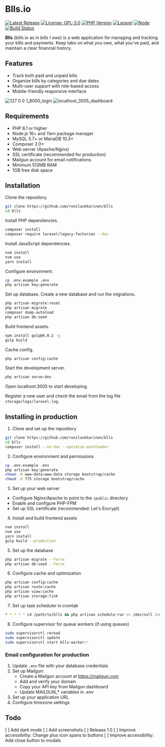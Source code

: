 # Blls.io

[![Latest Release](https://img.shields.io/github/v/release/ronilaukkarinen/blls?include_prereleases)](https://github.com/ronilaukkarinen/blls/releases)
[![License: GPL-3.0](https://img.shields.io/badge/License-GPL--3.0-blue.svg)](https://www.gnu.org/licenses/gpl-3.0)
[![PHP Version](https://img.shields.io/badge/PHP-8.1%2B-blue.svg)](https://www.php.net)
[![Laravel](https://img.shields.io/badge/Laravel-10.x-red.svg)](https://laravel.com)
[![Node](https://img.shields.io/badge/Node-16.x-green.svg)](https://nodejs.org)
[![Build Status](https://img.shields.io/github/actions/workflow/status/ronilaukkarinen/blls/ci.yml?branch=main)](https://github.com/ronilaukkarinen/blls/actions)

**Blls** (bills.io as in _bills I owe_) is a web application for managing and tracking your bills and payments. Keep tabs on what you owe, what you've paid, and maintain a clear financial history.

## Features

* Track both paid and unpaid bills
* Organize bills by categories and due dates
* Multi-user support with role-based access
* Mobile-friendly responsive interface

![127 0 0 1_8000_login](https://github.com/user-attachments/assets/8444058b-285a-407b-9576-c9775bf4560e)
![localhost_3005_dashboard](https://github.com/user-attachments/assets/2538766e-ac93-4389-86b3-2b92a98e7a13)

## Requirements

* PHP 8.1 or higher
* Node.js 16+ and Yarn package manager
* MySQL 5.7+ or MariaDB 10.3+
* Composer 2.0+
* Web server (Apache/Nginx)
* SSL certificate (recommended for production)
* Mailgun account for email notifications
* Minimum 512MB RAM
* 1GB free disk space

## Installation

Clone the repository.

```bash
git clone https://github.com/ronilaukkarinen/blls
cd blls
```

Install PHP dependencies.

```bash
composer install
composer require laravel/legacy-factories --dev
```

Install JavaScript dependencies.

```bash
nvm install
nvm use
yarn install
```

Configure environment.

```bash
cp .env.example .env
php artisan key:generate
```

Set up database. Create a new database and run the migrations.

```bash
php artisan migrate:reset
php artisan migrate
composer dump-autoload
php artisan db:seed
```

Build frontend assets.

```bash
npm install gulp@4.0.2 -g
gulp build
```

Cache config.

```bash
php artisan config:cache
```

Start the development server.

```bash
php artisan serve:dev
```

Open localhost:3005 to start developing.

Register a new user and check the email from the log file `storage/logs/laravel.log`.

## Installing in production

1. Clone and set up the repository
```bash
git clone https://github.com/ronilaukkarinen/blls
cd blls
composer install --no-dev --optimize-autoloader
```

2. Configure environment and permissions
```bash
cp .env.example .env
php artisan key:generate
chown -R www-data:www-data storage bootstrap/cache
chmod -R 775 storage bootstrap/cache
```

3. Set up your web server
- Configure Nginx/Apache to point to the `/public` directory
- Enable and configure PHP-FPM
- Set up SSL certificate (recommended: Let's Encrypt)

4. Install and build frontend assets
```bash
nvm install
nvm use
yarn install
gulp build --production
```

5. Set up the database
```bash
php artisan migrate --force
php artisan db:seed --force
```

6. Configure cache and optimization
```bash
php artisan config:cache
php artisan route:cache
php artisan view:cache
php artisan storage:link
```

7. Set up task scheduler in crontab
```bash
* * * * * cd /path/to/blls && php artisan schedule:run >> /dev/null 2>&1
```

8. Configure supervisor for queue workers (if using queues)
```bash
sudo supervisorctl reread
sudo supervisorctl update
sudo supervisorctl start blls-worker:*
```

### Email configuration for production

1. Update `.env` file with your database credentials
2. Set up Mailgun:
   - Create a Mailgun account at https://mailgun.com
   - Add and verify your domain
   - Copy your API key from Mailgun dashboard
   - Update MAILGUN_* variables in .env
3. Set up your application URL
4. Configure timezone settings

## Todo

[ ] Add dark mode
[ ] Add screenshots
[ ] Release 1.0
[ ] Improve accessibility: Change plus icon spans to buttons
[ ] Improve accessibility: Add close button to modals
